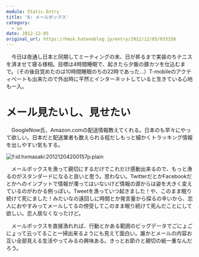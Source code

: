 ```yaml
---
module: Static.Entry
title: '6: メールボックス'
category:
  - us
date: 2012-12-05
original_url: https://hmsk.hatenablog.jp/entry/2012/12/05/033158
---
```


　今日は夜通し日本と同期してミーティングの末、日が昇るまで実装のちテニスを済ませて寝る様相。目標は4時間睡眠で、起きたら夕飯の豚カツを仕込むまで。（その後目覚めたのは10時間睡眠のちの22時であった...）T-mobileのアクティベートも出来たので外出時に平然とインターネットしていると生きている心地も一入。

# メール見たいし、見せたい
　GoogleNow氏、Amazon.comの配送情報教えてくれる。日本のも早々にやって欲しい。日本だと配送業者も数えられる程だしもっと細かくトラッキング情報を出しやすい気もする。

<p><span itemscope itemtype="http://schema.org/Photograph"><img src="http://cdn-ak.f.st-hatena.com/images/fotolife/h/hxmasaki/20121204/20121204200157.png" alt="f:id:hxmasaki:20121204200157p:plain" title="f:id:hxmasaki:20121204200157p:plain" class="hatena-fotolife" itemprop="image"></span></p>

　メールボックスを漁って親切にするだけでこれだけ感動出来るので、もっと漁るのがスタンダードになると良いと思う。思わない。TwitterだとかFacebookだとかへのインプットで情報が濁ってはいないけど情報の源からは姿を大きく変えているのがわかる例っぽい。Tweetを漁っていつ起きました！や、このまま眠り続けて死にました！みたいなの遠回しに時間とか発言量から探るの辛いから、恋人におやすみってメールしてるの傍受してこのまま眠り続けて死んだことにして欲しい。恋人居なくなったけど。

　メールボックスを直接漁れれば、行動とかある範囲のビッグデータでごにょごにょって云ってること一掃出来るようにも見えて面白い。誰かとメールの内容お互い全部見える生活やってみるの興味ある。きっとお節介と親切の紙一重なんだろう。
